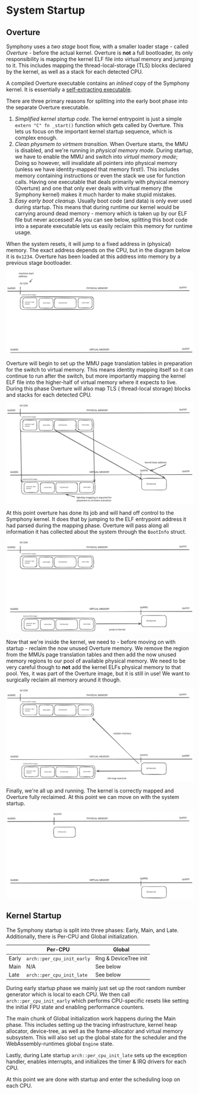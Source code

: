 # System Startup

## Overture

Symphony uses a *two stage* boot flow, with a smaller loader stage - called *Overture* - before the actual kernel.
Overture is **not** a full bootloader, its only responsibility is mapping the kernel ELF file into virtual memory and
jumping to it. This includes mapping the thread-local-storage (TLS) blocks declared by the kernel, as well as a stack
for each detected CPU.

A compiled Overture executable contains an *inlined* copy of the Symphony kernel. It is essentially a
[self-extracting executable](https://en.wikipedia.org/wiki/Self-extracting_archive).

There are three primary reasons for splitting into the early boot phase into the separate Overture executable.

1. *Simplified kernel startup code.* The kernel entrypoint is just a simple `extern "C" fn _start()` function which
   gets called by Overture. This lets us focus on the important kernel startup sequence, which is complex enough.
2. *Clean physmem to virtmem transition.* When Overture starts, the MMU is disabled, and we're running in *physical
   memory mode*.
   During startup, we have to enable the MMU and switch into *virtual memory mode*; Doing so however, will invalidate
   all pointers
   into physical memory (unless we have identity-mapped that memory first!). This includes memory containing
   instructions or even
   the stack we use for function calls. Having one executable that deals primarily with physical memory (Overture) and
   one
   that only ever deals with virtual memory (the Symphony kernel) makes it much harder to make stupid mistakes.
3. *Easy early boot cleanup.* Usually boot code (and data) is only ever used during startup. This means that during
   runtime
   our kernel would be carrying around dead memory - memory which is taken up by our ELF file but never accessed! As you
   can
   see below, splitting this boot code into a separate executable lets us easily reclaim this memory for runtime usage.

When the system resets, it will jump to a fixed address in (physical) memory. The exact address depends on the CPU, but
in the diagram below it is `0x1234`. Overture has been loaded at this address into memory by a previous stage
bootloader.

![boot 01](img/boot-01.svg)

Overture will begin to set up the MMU page translation tables in preparation for the switch to virtual memory. This
means identity mapping itself so it can continue to run after the switch, but more importantly mapping the kernel ELF
file into the higher-half of virtual memory where it expects to live. During this phase Overture will also map TLS (
thread-local storage) blocks and stacks for each detected CPU.

![boot-02](img/boot-02.svg)

At this point overture has done its job and will hand off control to the Symphony kernel. It does that by jumping to the
ELF entrypoint address it had parsed during the mapping phase. Overture will pass along all information it has collected
about the system through the `BootInfo` struct.

![boot-03](img/boot-03.svg)

Now that we're inside the kernel, we need to - before moving on with startup - reclaim the now unused Overture memory.
We remove the region from the MMUs page translation tables and then add the now unused memory regions to our pool
of available physical memory. We need to be very careful though to **not** add the kernel ELFs physical memory to that
pool.
Yes, it was part of the Overture image, but it is still in use! We want to surgically reclaim all memory around it
though.

![boot-04](img/boot-04.svg)

Finally, we're all up and running. The kernel is correctly mapped and Overture fully reclaimed. At this point we can
move on with the system startup.

![boot-06](img/boot-05.svg)

## Kernel Startup

The Symphony startup is split into three phases: Early, Main, and Late. Additionally, there is Per-CPU and Global
initialization.

|       | Per-CPU                    | Global                |
|-------|----------------------------|-----------------------|
| Early | `arch::per_cpu_init_early` | Rng & DeviceTree init |
| Main  | N/A                        | See below             |
| Late  | `arch::per_cpu_init_late`  | See below             |

During early startup phase we mainly just set up the root random number generator which is local to each CPU. We then
call `arch::per_cpu_init_early` which performs CPU-specific resets like setting the initial FPU state and enabling
performance counters.

The main chunk of Global initialization work happens during the Main phase. This includes setting up the tracing
infrastructure, kernel heap allocator, device-tree, as well as the frame-allocator and virtual memory subsystem. This
will also set up the global state for the scheduler and the WebAssembly-runtimes global `Engine` state.

Lastly, during Late startup `arch::per_cpu_init_late` sets up the exception handler, enables interrupts, and initializes
the timer & IRQ drivers for each CPU.

At this point we are done with startup and enter the  scheduling loop on each CPU.
